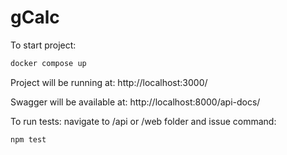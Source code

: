 # gCalc

To start project:
```sh
docker compose up
```
Project will be running at: http://localhost:3000/

Swagger will be available at: http://localhost:8000/api-docs/


To run tests:
navigate to /api or /web folder and issue command:
```sh
npm test
```
